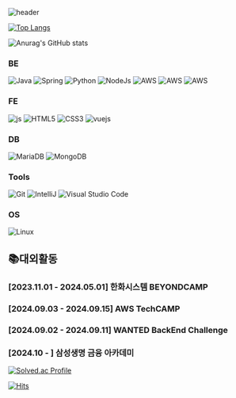 ![header](https://capsule-render.vercel.app/api?type=slice&color=gradient&height=160&section=header&text=Hi!%20I'm%20Hoon!&fontAlign=50&fontAlignY=70&fontSize=90&fontColor=000000)



[![Top Langs](https://github-readme-stats.vercel.app/api/top-langs/?username=hoonjo123)](https://github.com/anuraghazra/github-readme-stats)


![Anurag's GitHub stats](https://github-readme-stats.vercel.app/api?username=hoonjo123&hide=contribs,prs&show_icons=true&theme=graywhite)

### BE
![Java](https://img.shields.io/badge/Java-007396.svg?&style=for-the-badge&logo=Java&logoColor=white)
![Spring](https://img.shields.io/badge/Spring-6DB33F.svg?&style=for-the-badge&logo=Spring&logoColor=white)
![Python](https://img.shields.io/badge/Python-3776AB.svg?&style=for-the-badge&logo=Python&logoColor=white)
![NodeJs](https://img.shields.io/badge/nodedotjs-5FA04E.svg?&style=for-the-badge&logo=nodedotjs&logoColor=white)
![AWS](https://img.shields.io/badge/amazons3-569A31.svg?&style=for-the-badge&logo=amazons3&logoColor=white)
![AWS](https://img.shields.io/badge/amazonrds-527FFF.svg?&style=for-the-badge&logo=amazonrds&logoColor=white)
![AWS](https://img.shields.io/badge/amazonroute53-8C4FFF.svg?&style=for-the-badge&logo=amazonroute53&logoColor=white)



### FE
![js](https://img.shields.io/badge/JavaScript-F7DF1E?style=for-the-badge&logo=JavaScript&logoColor=white)
![HTML5](https://img.shields.io/badge/HTML5-E34F26.svg?&style=for-the-badge&logo=HTML5&logoColor=white)
![CSS3](https://img.shields.io/badge/CSS3-1572B6.svg?&style=for-the-badge&logo=CSS3&logoColor=white)
![vuejs](https://img.shields.io/badge/vuedotjs-4FC08D.svg?&style=for-the-badge&logo=vuejs&logoColor=white)

### DB
![MariaDB](https://img.shields.io/badge/mariadb-003545.svg?&style=for-the-badge&logo=mariadb&logoColor=white)
![MongoDB](https://img.shields.io/badge/mongodb-47A248.svg?&style=for-the-badge&logo=mongodb&logoColor=white)

### Tools
![Git](https://img.shields.io/badge/Git-F05032.svg?&style=for-the-badge&logo=Git&logoColor=white)
![IntelliJ](https://img.shields.io/badge/intellijidea-0071C5.svg?&style=for-the-badge&logo=intellijidea&logoColor=white)
![Visual Studio Code](https://img.shields.io/badge/Visual%20Studio%20Code-007ACC.svg?&style=for-the-badge&logo=Visual%20Studio%20Code&logoColor=white)

### OS
![Linux](https://img.shields.io/badge/linux-FCC624.svg?&style=for-the-badge&logo=linux&logoColor=white)

## 📚대외활동

### [2023.11.01 - 2024.05.01] 한화시스템 BEYONDCAMP
### [2024.09.03 - 2024.09.15] AWS TechCAMP
### [2024.09.02 - 2024.09.11] WANTED BackEnd Challenge
### [2024.10 - ] 삼성생명 금융 아카데미




[![Solved.ac Profile](http://mazassumnida.wtf/api/v2/generate_badge?boj=johoon030)](https://solved.ac/백준아이디/)

[![Hits](https://hits.seeyoufarm.com/api/count/incr/badge.svg?url=https%3A%2F%2Fgithub.com%2Fhoonjo123&count_bg=%23C6FF9C&title_bg=%23AEFF00&icon=&icon_color=%23E7E7E7&title=hits&edge_flat=false)](https://hits.seeyoufarm.com)
